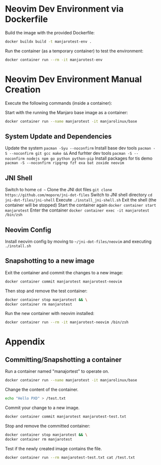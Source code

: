 # Neovim Dev Environment via Dockerfile
Build the image with the provided Dockerfile:
```bash
docker buildx build -t manjarotest-env .
```

Run the container (as a temporary container) to test the environment:
```bash
docker container run --rm -it manjarotest-env
```

# Neovim Dev Environment Manual Creation
Execute the following commands (inside a container):

Start with the running the Manjaro base image as a container:
```bash
docker container run --name manjarotest -it manjarolinux/base
```

## System Update and Dependencies
Update the system `pacman -Syu --noconfirm`
Install base dev tools `pacman -S --noconfirm git gcc make &&`
And furhter dev tools `pacman -S --noconfirm nodejs npm go python python-pip`
Install packages for tis demo `pacman -S --noconfirm ripgrep fzf exa bat zoxide neovim`

## JNI Shell
Switch to home `cd ~`
Clone the JNI dot files `git clone https://github.com/mopore/jni-dot-files`
Switch to JNI shell directory `cd jni-dot-files/jni-shell`
Execute `./install_jni-shell.sh`
Exit the shell (the container will be stopped)
Start the container again `docker container start manjarotest`
Enter the container `docker container exec -it manjarotest /bin/zsh`

## Neovim  Config
Install neovim config by moving to `~/jni-dot-files/neovim` and executing 
`./install.sh`

## Snapshotting to a new image
Exit the container and commit the changes to a new image:
```bash
docker container commit manjarotest manjarotest-neovim
```
Then stop and remove the test container:
```bash
docker container stop manjarotest && \
docker container rm manjarotest
```

Run the new container with neovim installed:
```bash
docker container run --rm -it manjarotest-neovim /bin/zsh
```

# Appendix
## Committing/Snapshotting a container
Run a container named "manajortest" to operate on.
```bash
docker container run --name manjarotest -it manjarolinux/base
```

Change the content of the container.
```bash
echo "Hello PXD" > /test.txt
```

Commit your change to a new image.
```bash
docker container commit manjarotest manjarotest-test.txt
```

Stop and remove the committed container: 
```bash
docker container stop manjarotest && \
docker container rm manjarotest
```

Test if the newly created image contains the file.
```bash
docker container run --rm manjarotest-test.txt cat /test.txt
```

